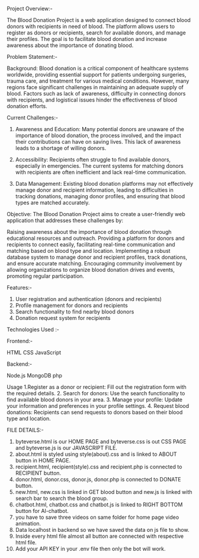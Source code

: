 


Project Overview:-

The Blood Donation Project is a web application designed to connect blood donors with recipients in need of blood. The platform allows users to register as donors or recipients, search for available donors, and manage their profiles. The goal is to facilitate blood donation and increase awareness about the importance of donating blood.

Problem Statement:- 

Background: Blood donation is a critical component of healthcare systems worldwide, providing essential support for patients undergoing surgeries, trauma care, and treatment for various medical conditions. However, many regions face significant challenges in maintaining an adequate supply of blood. Factors such as lack of awareness, difficulty in connecting donors with recipients, and logistical issues hinder the effectiveness of blood donation efforts.

Current Challenges:-

1. Awareness and Education: Many potential donors are unaware of the importance of blood donation, the process involved, and the impact their contributions can have on saving lives. This lack of awareness leads to a shortage of willing donors.

2. Accessibility: Recipients often struggle to find available donors, especially in emergencies. The current systems for matching donors with recipients are often inefficient and lack real-time communication.

3. Data Management: Existing blood donation platforms may not effectively manage donor and recipient information, leading to difficulties in tracking donations, managing donor profiles, and ensuring that blood types are matched accurately.

Objective: The Blood Donation Project aims to create a user-friendly web application that addresses these challenges by:

Raising awareness about the importance of blood donation through educational resources and outreach.
Providing a platform for donors and recipients to connect easily, facilitating real-time communication and matching based on blood type and location.
Implementing a robust database system to manage donor and recipient profiles, track donations, and ensure accurate matching.
Encouraging community involvement by allowing organizations to organize blood donation drives and events, promoting regular participation.

Features:- 

1. User registration and authentication (donors and recipients)
2. Profile management for donors and recipients
3. Search functionality to find nearby blood donors
4. Donation request system for recipients

Technologies Used :- 

Frontend:-

HTML
CSS
JavaScript

Backend:-

Node.js
MongoDB 
php

Usage
1.Register as a donor or recipient: Fill out the registration form with the required details.
2. Search for donors: Use the search functionality to find available blood donors in your area.
3. Manage your profile: Update your information and preferences in your profile settings.
4. Request blood donations: Recipients can send requests to donors based on their blood type and location.


FILE DETAILS:- 
1. byteverse.html is our HOME PAGE and byteverse.css is out CSS PAGE and byteverse.js is our JAVASCRIPT FILE.
2. about.html is styled using style(about).css and  is linked to ABOUT button in HOME PAGE.
3. recipient.html, recipient(style).css and recipient.php is connected to RECIPIENT button.
4. donor.html, donor.css, donor.js, donor.php is connected to DONATE button.
5. new.html, new.css is linked in GET blood button and new.js is linked with search bar to search the blood group.
6. chatbot.html, chatbot.css and chatbot.js is linked to RIGHT BOTTOM button for AI-chatbot.
7. you have to save three videos on same folder for home page video animation.
8. Data localhost in backend so we have saved the data on js file to show.
9. Inside every html file almost all button are connected with respective html file.
10. Add your API KEY in your .env file then only the bot will work.
